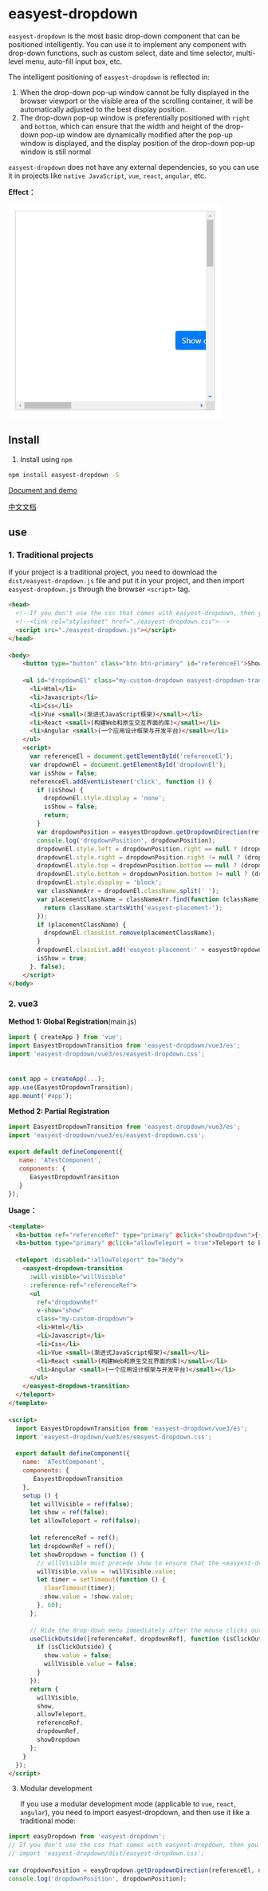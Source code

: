 # easyest-dropdown

`easyest-dropdown` is the most basic drop-down component that can be positioned intelligently. You can use it to implement any component with drop-down functions, such as custom select, date and time selector, multi-level menu, auto-fill input box, etc.

The intelligent positioning of `easyest-dropdown` is reflected in:
1. When the drop-down pop-up window cannot be fully displayed in the browser viewport or the visible area of the scrolling container, it will be automatically adjusted to the best display position.
2. The drop-down pop-up window is preferentially positioned with `right` and `bottom`, which can ensure that the width and height of the drop-down pop-up window are dynamically modified after the pop-up window is displayed, and the display position of the drop-down pop-up window is still normal

`easyest-dropdown` does not have any external dependencies, so you can use it in projects like `native JavaScript`, `vue`, `react`, `angular`, etc.

**Effect：**

![easyest-dropdown effect](./imgs/easyest-dropdown.gif "easyest-dropdown effect")

## Install
1. Install using `npm`
```bash
npm install easyest-dropdown -S
```
[Document and demo](https://941477276.github.io/easyest-dropdown/doc-dist/)

[中文文档](./README-CN.md)

## use
### 1. Traditional projects
If your project is a traditional project, you need to download the `dist/easyest-dropdown.js` file and put it in your project, and then import `easyest-dropdown.js` through the browser `<script>` tag.
```html
<head>
  <!--If you don't use the css that comes with easyest-dropdown, then you don't need to import it-->
  <!--<link rel="stylesheet" href="./easyest-dropdown.css">-->
  <script src="./easyest-dropdown.js"></script>
</head>

<body>
    <button type="button" class="btn btn-primary" id="referenceEl">Show custom dropdown</button>
    
    <ul id="dropdownEl" class="my-custom-dropdown easyest-dropdown-transition">
      <li>Html</li>
      <li>Javascript</li>
      <li>Css</li>
      <li>Vue <small>(渐进式JavaScript框架)</small></li>
      <li>React <small>(构建Web和原生交互界面的库)</small></li>
      <li>Angular <small>(一个应用设计框架与开发平台)</small></li>
    </ul>
    <script>
      var referenceEl = document.getElementById('referenceEl');
      var dropdownEl = document.getElementById('dropdownEl');
      var isShow = false;
      referenceEl.addEventListener('click', function () {
        if (isShow) {
          dropdownEl.style.display = 'none';
          isShow = false;
          return;
        }
        var dropdownPosition = easyestDropdown.getDropdownDirection(referenceEl, dropdownEl, 'bottom', true);
        console.log('dropdownPosition', dropdownPosition);
        dropdownEl.style.left = dropdownPosition.right == null ? (dropdownPosition.left + 'px') : 'auto';
        dropdownEl.style.right = dropdownPosition.right != null ? (dropdownPosition.right + 'px') : '';
        dropdownEl.style.top = dropdownPosition.bottom == null ? (dropdownPosition.top + 'px') : 'auto';
        dropdownEl.style.bottom = dropdownPosition.bottom != null ? (dropdownPosition.bottom + 'px') : '';
        dropdownEl.style.display = 'block';
        var classNameArr = dropdownEl.className.split(' ');
        var placementClassName = classNameArr.find(function (className) {
          return className.startsWith('easyest-placement-');
        });
        if (placementClassName) {
          dropdownEl.classList.remove(placementClassName);
        }
        dropdownEl.classList.add('easyest-placement-' + easyestDropdown.camelCase2KebabCase(dropdownPosition.direction));
        isShow = true;
      }, false);
    </script>
</body>
```

### 2. vue3
**Method 1: Global Registration**(main.js)
```js
import { createApp } from 'vue';
import EasyestDropdownTransition from 'easyest-dropdown/vue3/es';
import 'easyest-dropdown/vue3/es/easyest-dropdown.css';


const app = createApp(...);
app.use(EasyestDropdownTransition);
app.mount('#app');
```

**Method 2: Partial Registration**
```js
import EasyestDropdownTransition from 'easyest-dropdown/vue3/es';
import 'easyest-dropdown/vue3/es/easyest-dropdown.css';

export default defineComponent({
   name: 'ATestComponent',
   components: {
      EasyestDropdownTransition
   }
});
```

**Usage：**
```html
<template>
  <bs-button ref="referenceRef" type="primary" @click="showDropdown">{{ show ? 'Hide' : 'Show' }} custom dropdown</bs-button>
  <bs-button type="primary" @click="allowTeleport = true">Teleport to body</bs-button>

  <teleport :disabled="!allowTeleport" to="body">
    <easyest-dropdown-transition
      :will-visible="willVisible"
      :reference-ref="referenceRef">
      <ul
        ref="dropdownRef"
        v-show="show"
        class="my-custom-dropdown">
        <li>Html</li>
        <li>Javascript</li>
        <li>Css</li>
        <li>Vue <small>(渐进式JavaScript框架)</small></li>
        <li>React <small>(构建Web和原生交互界面的库)</small></li>
        <li>Angular <small>(一个应用设计框架与开发平台)</small></li>
      </ul>
    </easyest-dropdown-transition>
  </teleport>
</template>

<script>
  import EasyestDropdownTransition from 'easyest-dropdown/vue3/es';
  import 'easyest-dropdown/vue3/es/easyest-dropdown.css';

  export default defineComponent({
    name: 'ATestComponent',
    components: {
       EasyestDropdownTransition
    },
    setup () {
      let willVisible = ref(false);
      let show = ref(false);
      let allowTeleport = ref(false);

      let referenceRef = ref();
      let dropdownRef = ref();
      let showDropdown = function () {
        // willVisible must precede show to ensure that the <easyest-dropdown-transition> component correctly calculates the transition animation name
        willVisible.value = !willVisible.value;
        let timer = setTimeout(function () {
          clearTimeout(timer);
          show.value = !show.value;
        }, 60);
      };

      // Hide the drop-down menu immediately after the mouse clicks outside the drop-down menu
      useClickOutside([referenceRef, dropdownRef], function (isClickOutside) {
        if (isClickOutside) {
          show.value = false;
          willVisible.value = false;
        }
      });
      return {
        willVisible,
        show,
        allowTeleport,
        referenceRef,
        dropdownRef,
        showDropdown
      };
    }
  });
</script>
```

3. Modular development

    If you use a modular development mode (applicable to `vue`, `react`, `angular`), you need to import easyest-dropdown, and then use it like a traditional mode:

```javascript
import easyDropdown from 'easyest-dropdown';
// If you don't use the css that comes with easyest-dropdown, then you don't need to import it
// import 'easyest-dropdown/dist/easyest-dropdown.css';

var dropdownPosition = easyDropdown.getDropdownDirection(referenceEl, dropdownEl, 'bottom', true);
console.log('dropdownPosition', dropdownPosition);
```
